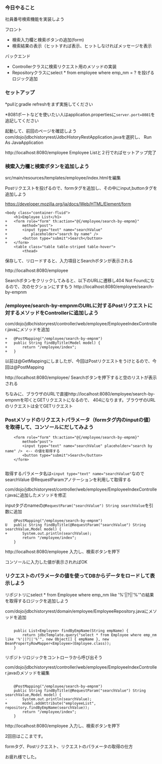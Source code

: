 ### 今日やること

社員番号検索機能を実装しよう

フロント
- 検索入力欄と検索ボタンの追加(form)
- 検索結果の表示（ヒットすれば表示、ヒットしなければメッセージを表示

バックエンド
- Controllerクラスに検索リクエスト用のメソッドの実装
- Repositoryクラスにselect * from employee where emp_nm = ? を投げるロジック追加

### セットアップ
*pullとgradle refreshをまず実施してください

*8081ポートなどを使いたい人はapplication.propertiesに`server.port=8081`を追記してください

起動して、前回のページを確認しよう
com/dojo/jdbchistoryrest/JdbcHistoryRestApplication.javaを選択し、
Run As JavaApplication

http://localhost:8080/employee
Employee Listと２行でればセットアップ完了

### 検索入力欄と検索ボタンを追加しよう

src/main/resources/templates/employee/index.htmlを編集

Postリクエストを投げるので、formタグを追加し、その中にinput,buttonタグを追加しよう

https://developer.mozilla.org/ja/docs/Web/HTML/Element/form

```
<body class="container-fluid">
	<h1>Employee List</h1>
+	<form role="form" th:action="@{/employee/search-by-empnm}"
+		method="post">
+		<input type="text" name="searchValue"
+			placeholder="search by name" />
+		<button type="submit">Search</button>
+	</form>
	<table class="table table-striped table-hover">
		<thead>
```

保存して、リロードすると、入力項目とSearchボタンが表示される

http://localhost:8080/employee

Searchボタンをクリックしてみると、以下のURLに遷移し404 Not Foundになるので、次のセクションにすすもう
http://localhost:8080/employee/search-by-empnm


### /employee/search-by-empnmのURLに対するPostリクエストに対するメソッドをControllerに追加しよう

com/dojo/jdbchistoryrest/controller/web/employee/EmployeeIndexController.javaにメソッドを追加


```
+	@PostMapping("/employee/search-by-empnm")
+	public String findByTitle(Model model) {
+		return "/employee/index";
+	}
```

以前は@GetMappingにしましたが、今回はPostリクエストをうけとるので、今回は@PostMapping

http://localhost:8080/employee/
Searchボタンを押下すると空のリストが表示される

ちなみに、ブラウザのURLで直接http://localhost:8080/employee/search-by-empnmを叩くとGETリクエストになるので、
404になります。ブラウザのURLのリクエストは全てGETリクエスト

###  Postメソッドのリクエストパラメータ（formタグ内のinputの値）を取得して、コンソールにだしてみよう


```
	<form role="form" th:action="@{/employee/search-by-empnm}"
		method="post">
		<input type="text" name="searchValue" placeholder="search by name" />　<-- の値を取得する
		<button type="submit">Search</button>
	</form>
	
```

取得するパラメータ名は`<input type="text" name="searchValue"`なのでsearchValue
@RequestParamアノテーションを利用して取得する

com/dojo/jdbchistoryrest/controller/web/employee/EmployeeIndexController.javaに追加したメソッドを修正

inputタグのnameの`@RequestParam("searchValue") String searchValue`を引数に追加

```
	@PostMapping("/employee/search-by-empnm")
U	public String findByTitle(@RequestParam("searchValue") String searchValue,Model model) {
+		System.out.println(searchValue);
		return "/employee/index";
	}

```

http://localhost:8080/employee
入力し、検索ボタンを押下

コンソールに入力した値が表示されればOK

### リクエストのパラメータの値を使ってDBからデータをロードして表示しよう

リポジトリにselect * from Employee where emp_nm like '%'||?||'%'"の結果を取得するロジックを追加しよう

com/dojo/jdbchistoryrest/domain/employee/EmployeeRepository.javaにメソッドを追加

```

	public List<Employee> findByEmpName(String empName) {
		return jdbcTemplate.query("select * from Employee where emp_nm like '%'||?||'%'", new Object[] { empName }, new BeanPropertyRowMapper<Employee>(Employee.class));
	}

```

リポジトリロジックをコントローラから呼び出そう

com/dojo/jdbchistoryrest/controller/web/employee/EmployeeIndexController.javaのメソッドを編集

```

	@PostMapping("/employee/search-by-empnm")
	public String findByTitle(@RequestParam("searchValue") String searchValue,Model model) {
-		System.out.println(searchValue);
+		model.addAttribute("employeeList", repository.findByEmpName(searchValue));
		return "/employee/index";
	}

```

http://localhost:8080/employee
入力し、検索ボタンを押下



2回目はここまです。

formタグ、Postリクエスト、リクエストのパラメータの取得の仕方


お疲れ様でした。
